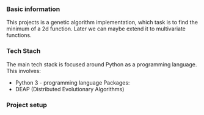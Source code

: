 ### Basic information
This projects is a genetic algorithm implementation, which task is to find the minimum of a 2d function. Later we can maybe extend it to multivariate functions.

### Tech Stach
The main tech stack is focused around Python as a programming language. This involves:
*  Python 3 - programming language
Packages:
*  DEAP (Distributed Evolutionary Algorithms)


### Project setup